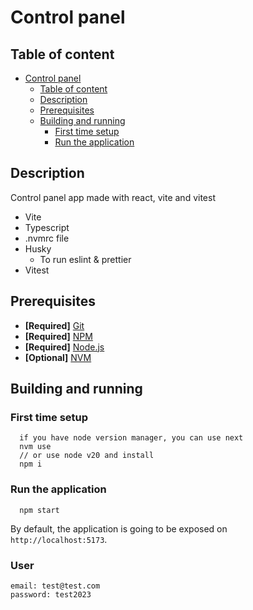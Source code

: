 # Control panel

## Table of content

- [Control panel](#control-panel)
  - [Table of content](#table-of-content)
  - [Description](#description)
  - [Prerequisites](#prerequisites)
  - [Building and running](#building-and-running)
    - [First time setup](#first-time-setup)
    - [Run the application](#run-the-application)

## Description

Control panel app made with react, vite and vitest

- Vite
- Typescript
- .nvmrc file
- Husky
  - To run eslint & prettier
- Vitest

## Prerequisites

- **[Required]** [Git](http://git-scm.com/)
- **[Required]** [NPM](https://npmjs.com)
- **[Required]** [Node.js](http://nodejs.org/)
- **[Optional]** [NVM](https://github.com/nvm-sh/nvm)

## Building and running

### First time setup

```
  if you have node version manager, you can use next
  nvm use
  // or use node v20 and install
  npm i
```

### Run the application

```
  npm start
```

By default, the application is going to be exposed on `http://localhost:5173`.

### User

```
email: test@test.com
password: test2023
```


